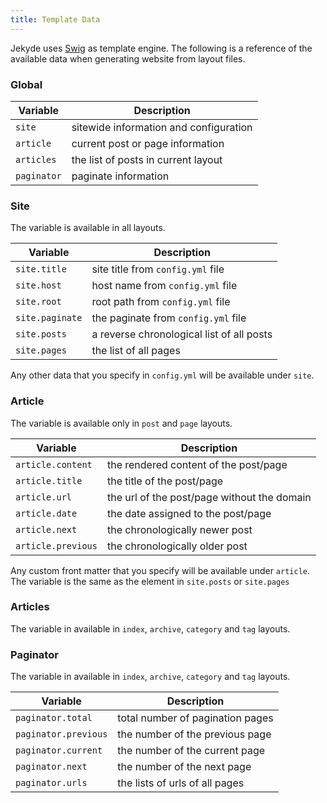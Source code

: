```yaml
---
title: Template Data
---
```


Jekyde uses [Swig](http://paularmstrong.github.io/swig/) as template engine. The following is a reference of the available data when generating website from layout files. 

### Global

| Variable | Description |
| -------- | ----------- |
| `site` | sitewide information and configuration |
| `article` | current post or page information |
| `articles` | the list of posts in current layout|
| `paginator`| paginate information |

### Site

The variable is available in all layouts.

| Variable | Description |
| -------- | ----------- |
| `site.title` | site title from `config.yml` file |
| `site.host` | host name from `config.yml` file |
| `site.root` | root path from `config.yml` file |
| `site.paginate` | the paginate from `config.yml` file |
| `site.posts` | a reverse chronological list of all posts |
| `site.pages` | the list of all pages |

Any other data that you specify in `config.yml` will be available under `site`.

### Article

The variable is available only in `post` and `page` layouts.

| Variable | Description |
| -------- | ----------- |
| `article.content` | the rendered content of the post/page |
| `article.title` | the title of the post/page |
| `article.url` | the url of the post/page without the domain |
| `article.date` | the date assigned to the post/page |
| `article.next`| the chronologically newer post |
| `article.previous` | the chronologically older post |

Any custom front matter that you specify will be available under `article`. The variable is the same as the element in `site.posts` or `site.pages`

### Articles

The variable in available in `index`, `archive`, `category` and `tag` layouts.

### Paginator

The variable in available in `index`, `archive`, `category` and `tag` layouts.

| Variable | Description |
| -------- | ----------- |
| `paginator.total` | total number of pagination pages |
| `paginator.previous` | the number of the previous page |
| `paginator.current` | the number of the current page |
| `paginator.next` | the number of the next page |
| `paginator.urls` | the lists of urls of all pages |
